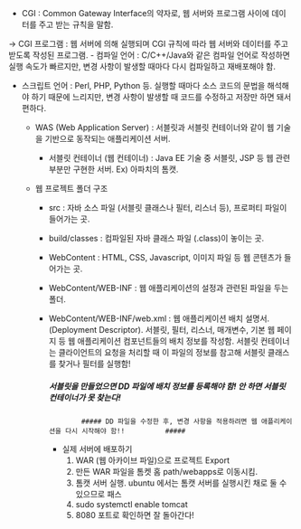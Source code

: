 * CGI : Common Gateway Interface의 약자로, 웹 서버와 프로그램 사이에 데이터를 주고 받는 규칙을 말함.

-> CGI 프로그램 : 웹 서버에 의해 실행되며 CGI 규칙에 따라 웹 서버와 데이터를 주고 받도록 작성된 프로그램.
	- 컴파일 언어 : C/C++/Java와 같은 컴파일 언어로 작성하면 실행 속도가 빠르지만, 변경 사항이 발생할 때마다 다시 컴파일하고 재배포해야 함.
  - 스크립트 언어 : Perl, PHP, Python 등. 실행할 때마다 소스 코드의 문법을 해석해야 하기 때문에 느리지만,
    변경 사항이 발생할 때 코드를 수정하고 저장만 하면 돼서 편하다.

    * WAS (Web Application Server) : 서블릿과 서블릿 컨테이너와 같이 웹 기술을 기반으로 동작되는 애플리케이션 서버.
      - 서블릿 컨테이너 (웹 컨테이너) : Java EE 기술 중 서블릿, JSP 등 웹 관련 부분만 구현한 서버. Ex) 아파치의 톰캣.

    * 웹 프로젝트 폴더 구조
      - src : 자바 소스 파일 (서블릿 클래스나 필터, 리스너 등), 프로퍼티 파일이 들어가는 곳.
      - build/classes : 컴파일된 자바 클래스 파일 (.class)이 놓이는 곳.
      - WebContent : HTML, CSS, Javascript, 이미지 파일 등 웹 콘텐츠가 들어가는 곳.
      - WebContent/WEB-INF : 웹 애플리케이션의 설정과 관련된 파일을 두는 폴더.
      - WebContent/WEB-INF/web.xml : 웹 애플리케이션 배치 설명서. (Deployment Descriptor).
          서블릿, 필터, 리스너, 매개변수, 기본 웹 페이지 등 웹 애플리케이션 컴포넌트들의 배치 정보를 작성함.
          서블릿 컨테이너는 클라이언트의 요청을 처리할 때 이 파일의 정보를 참고해 서블릿 클래스를 찾거나 필터를 실행함!

          ##### 서블릿을 만들었으면 DD 파일에 배치 정보를 등록해야 함! 안 하면 서블릿 컨테이너가 못 찾는다! #####
					##### DD 파일을 수정한 후, 변경 사항을 적용하려면 웹 애플리케이션을 다시 시작해야 함!!          #####

		* 실제 서버에 배포하기
		  1. WAR (웹 아카이브 파일)으로 프로젝트 Export
		  2. 만든 WAR 파일을 톰켓 홈 path/webapps로 이동시킴.
		  3. 톰캣 서버 실행. ubuntu 에서는 톰캣 서버를 실행시킨 채로 둘 수 있으므로 패스
		  4. sudo systemctl enable tomcat
		  5. 8080 포트로 확인하면 잘 돌아간다!
